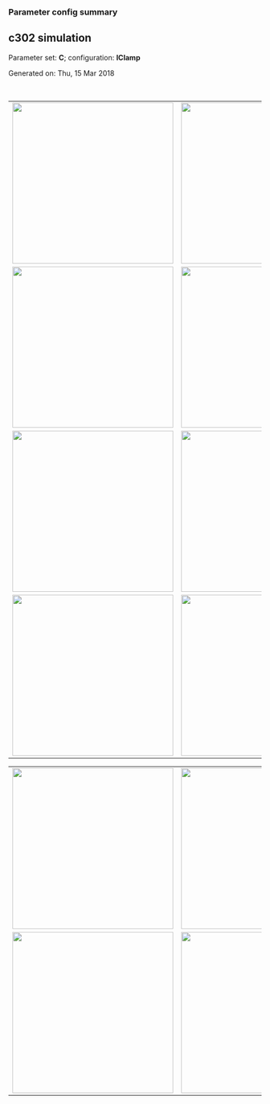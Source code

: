 ### Parameter config summary 
<h2>c302 simulation</h2>
<p>Parameter set: <b>C</b>; configuration: <b>IClamp</b></p>
<p>Generated on: Thu, 15 Mar 2018</p><br/>
<table>

<tr>
  <td><a href="images/neurons_C_IClamp.png"><img alt=" " src="images/neurons_C_IClamp.png" height="320"/></a></td>
  <td><a href="images/traces_neuron_IClamp_C.png"><img alt=" " src="images/traces_neuron_IClamp_C.png" height="320"/></a></td>
</tr>

<tr>
  <td><a href="images/neuron_activity_C_IClamp.png"><img alt=" " src="images/neuron_activity_C_IClamp.png" height="320"/></a></td>
  <td><a href="images/traces_neuron_activity_IClamp_C.png"><img alt=" " src="images/traces_neuron_activity_IClamp_C.png" height="320"/></a></td>
</tr>

<tr>
  <td><a href="images/muscles_C_IClamp.png"><img alt=" " src="images/muscles_C_IClamp.png" height="320"/></a></td>
  <td><a href="images/traces_muscles_IClamp_C.png"><img alt=" " src="images/traces_muscles_IClamp_C.png" height="320"/></a></td>
</tr>

<tr>
  <td><a href="images/muscle_activity_C_IClamp.png"><img alt=" " src="images/muscle_activity_C_IClamp.png" height="320"/></a></td>
  <td><a href="images/traces_muscles_activity_IClamp_C.png"><img alt=" " src="images/traces_muscles_activity_IClamp_C.png" height="320"/></a></td>
</tr>
</table>
<table>

<tr><td><a href="images/c302_C_IClamp_exc_to_neurons.png"><img alt=" " src="images/c302_C_IClamp_exc_to_neurons.png" height="320"/></a></td>

  <td><a href="images/c302_C_IClamp_inh_to_neurons.png"><img alt=" " src="images/c302_C_IClamp_inh_to_neurons.png" height="320"/></a></td>

  <td><a href="images/c302_C_IClamp_elec_neurons_neurons.png"><img alt=" " src="images/c302_C_IClamp_elec_neurons_neurons.png" height="320"/></a></td></tr>

<tr><td><a href="images/c302_C_IClamp_exc_to_muscles.png"><img alt=" " src="images/c302_C_IClamp_exc_to_muscles.png" height="320"/></a></td>

  <td><a href="images/c302_C_IClamp_inh_to_muscles.png"><img alt=" " src="images/c302_C_IClamp_inh_to_muscles.png" height="320"/></a></td></tr>
</table>
